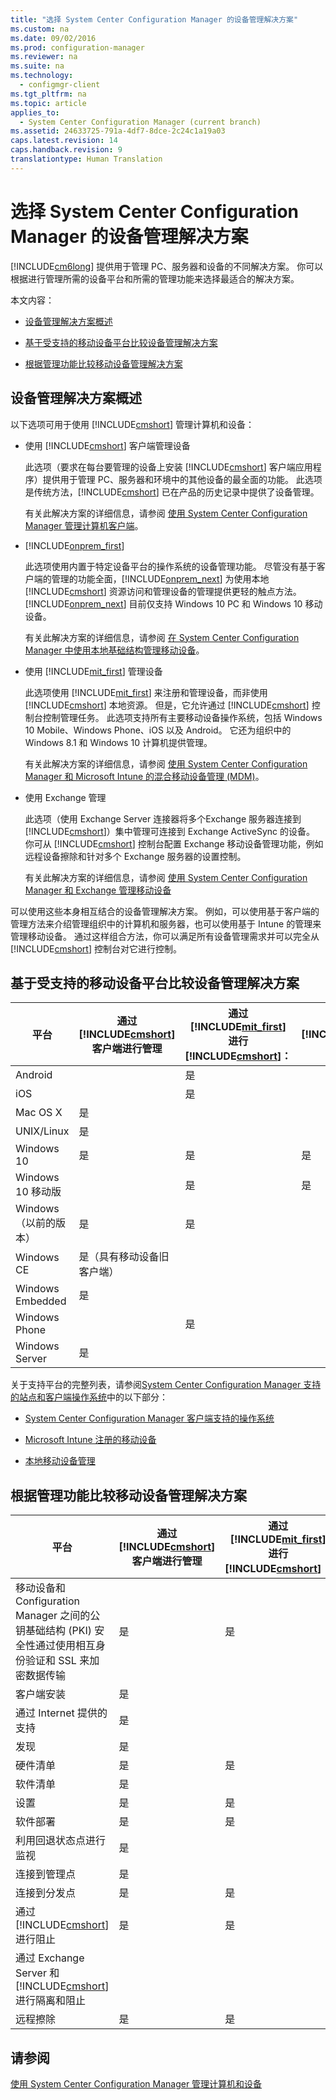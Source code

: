 ```yaml
---
title: "选择 System Center Configuration Manager 的设备管理解决方案"
ms.custom: na
ms.date: 09/02/2016
ms.prod: configuration-manager
ms.reviewer: na
ms.suite: na
ms.technology: 
  - configmgr-client
ms.tgt_pltfrm: na
ms.topic: article
applies_to: 
  - System Center Configuration Manager (current branch)
ms.assetid: 24633725-791a-4df7-8dce-2c24c1a19a03
caps.latest.revision: 14
caps.handback.revision: 9
translationtype: Human Translation
---
```

# 选择 System Center Configuration Manager 的设备管理解决方案
[!INCLUDE[cm6long](../LocTest/includes/cm6long_md.md)] 提供用于管理 PC、服务器和设备的不同解决方案。 你可以根据进行管理所需的设备平台和所需的管理功能来选择最适合的解决方案。  
  
 本文内容：  
  
-   [设备管理解决方案概述](#bkmk_overview)  
  
-   [基于受支持的移动设备平台比较设备管理解决方案](#bkmk_comp1)  
  
-   [根据管理功能比较移动设备管理解决方案](#bkmk_comp2)  
  
##  <a name="bkmk_overview"></a> 设备管理解决方案概述  
 以下选项可用于使用 [!INCLUDE[cmshort](../LocTest/includes/cmshort_md.md)] 管理计算机和设备：  
  
-   使用 [!INCLUDE[cmshort](../LocTest/includes/cmshort_md.md)] 客户端管理设备  
  
     此选项（要求在每台要管理的设备上安装 [!INCLUDE[cmshort](../LocTest/includes/cmshort_md.md)] 客户端应用程序）提供用于管理 PC、服务器和环境中的其他设备的最全面的功能。 此选项是传统方法，[!INCLUDE[cmshort](../LocTest/includes/cmshort_md.md)] 已在产品的历史记录中提供了设备管理。  
  
     有关此解决方案的详细信息，请参阅 [使用 System Center Configuration Manager 管理计算机客户端](../LocTest/Manage-computer-clients-with-System-Center-Configuration-Manager.md)。  
  
-   [!INCLUDE[onprem_first](../LocTest/includes/onprem_first_md.md)]  
  
     此选项使用内置于特定设备平台的操作系统的设备管理功能。 尽管没有基于客户端的管理的功能全面，[!INCLUDE[onprem_next](../LocTest/includes/onprem_next_md.md)] 为使用本地 [!INCLUDE[cmshort](../LocTest/includes/cmshort_md.md)] 资源访问和管理设备的管理提供更轻的触点方法。[!INCLUDE[onprem_next](../LocTest/includes/onprem_next_md.md)] 目前仅支持 Windows 10 PC 和 Windows 10 移动设备。  
  
     有关此解决方案的详细信息，请参阅 [在 System Center Configuration Manager 中使用本地基础结构管理移动设备](../LocTest/Manage-mobile-devices-with-on-premises-infrastructure-in-System-Center-Configuration-Manager.md)。  
  
-   使用 [!INCLUDE[mit_first](../LocTest/includes/mit_first_md.md)] 管理设备  
  
     此选项使用 [!INCLUDE[mit_first](../LocTest/includes/mit_first_md.md)] 来注册和管理设备，而非使用 [!INCLUDE[cmshort](../LocTest/includes/cmshort_md.md)] 本地资源。 但是，它允许通过 [!INCLUDE[cmshort](../LocTest/includes/cmshort_md.md)] 控制台控制管理任务。 此选项支持所有主要移动设备操作系统，包括 Windows 10 Mobile、Windows Phone、iOS 以及 Android。 它还为组织中的 Windows 8.1 和 Windows 10 计算机提供管理。  
  
     有关此解决方案的详细信息，请参阅 [使用 System Center Configuration Manager 和 Microsoft Intune 的混合移动设备管理 \(MDM\)](../LocTest/Hybrid-mobile-device-management--MDM--with-System-Center-Configuration-Manager-and-Microsoft-Intune.md)。  
  
-   使用 Exchange 管理  
  
     此选项（使用 Exchange Server 连接器将多个Exchange 服务器连接到 [!INCLUDE[cmshort](../LocTest/includes/cmshort_md.md)]）集中管理可连接到 Exchange ActiveSync 的设备。 你可从 [!INCLUDE[cmshort](../LocTest/includes/cmshort_md.md)] 控制台配置 Exchange 移动设备管理功能，例如远程设备擦除和针对多个 Exchange 服务器的设置控制。  
  
     有关此解决方案的详细信息，请参阅 [使用 System Center Configuration Manager 和 Exchange 管理移动设备](../LocTest/Manage-mobile-devices-with-System-Center-Configuration-Manager-and-Exchange.md)  
  
 可以使用这些本身相互结合的设备管理解决方案。 例如，可以使用基于客户端的管理方法来介绍管理组织中的计算机和服务器，也可以使用基于 Intune 的管理来管理移动设备。 通过这样组合方法，你可以满足所有设备管理需求并可以完全从 [!INCLUDE[cmshort](../LocTest/includes/cmshort_md.md)] 控制台对它进行控制。  
  
##  <a name="bkmk_comp1"></a> 基于受支持的移动设备平台比较设备管理解决方案  
  
|平台|通过 [!INCLUDE[cmshort](../LocTest/includes/cmshort_md.md)] 客户端进行管理|通过 [!INCLUDE[mit_first](../LocTest/includes/mit_first_md.md)] 进行 [!INCLUDE[cmshort](../LocTest/includes/cmshort_md.md)]：|[!INCLUDE[onprem_next](../LocTest/includes/onprem_next_md.md)]|通过 Exchange 进行 [!INCLUDE[cmshort](../LocTest/includes/cmshort_md.md)]|  
|--------|--------------------------------------|----------------------------------------------------------|-------------------------------|------------------------------------------|  
|Android||是||是|  
|iOS||是||是|  
|Mac OS X|是|||是|  
|UNIX\/Linux|是|||是|  
|Windows 10|是|是|是|是|  
|Windows 10 移动版||是|是|是|  
|Windows（以前的版本）|是|是||是|  
|Windows CE|是（具有移动设备旧客户端）|||是|  
|Windows Embedded|是||||  
|Windows Phone||是||是|  
|Windows Server|是|||是|  
  
 关于支持平台的完整列表，请参阅[System Center Configuration Manager 支持的站点和客户端操作系统](../Topic/Supported%20operating%20systems%20for%20sites%20and%20clients%20for%20System%20Center%20Configuration%20Manager.md)中的以下部分：  
  
-   [System Center Configuration Manager 客户端支持的操作系统](../Topic/Supported%20operating%20systems%20for%20sites%20and%20clients%20for%20System%20Center%20Configuration%20Manager.md#bkmk_ClientOS)  
  
-   [Microsoft Intune 注册的移动设备](../Topic/Supported%20operating%20systems%20for%20sites%20and%20clients%20for%20System%20Center%20Configuration%20Manager.md#bkmk_IntuneOS)  
  
-   [本地移动设备管理](../Topic/Supported%20operating%20systems%20for%20sites%20and%20clients%20for%20System%20Center%20Configuration%20Manager.md#bkmk_OnpremOS)  
  
##  <a name="bkmk_comp2"></a> 根据管理功能比较移动设备管理解决方案  
  
|平台|通过 [!INCLUDE[cmshort](../LocTest/includes/cmshort_md.md)] 客户端进行管理|通过 [!INCLUDE[mit_first](../LocTest/includes/mit_first_md.md)] 进行 [!INCLUDE[cmshort](../LocTest/includes/cmshort_md.md)]：|[!INCLUDE[onprem_next](../LocTest/includes/onprem_next_md.md)]|通过 Exchange 进行 [!INCLUDE[cmshort](../LocTest/includes/cmshort_md.md)]|  
|--------|--------------------------------------|----------------------------------------------------------|-------------------------------|------------------------------------------|  
|移动设备和 Configuration Manager 之间的公钥基础结构 \(PKI\) 安全性通过使用相互身份验证和 SSL 来加密数据传输|是|是|是||  
|客户端安装|是||||  
|通过 Internet 提供的支持|是||||  
|发现|是|||是|  
|硬件清单|是|是|是|是|  
|软件清单|是|||是|  
|设置|是|是|是|是|  
|软件部署|是|是|是||  
|利用回退状态点进行监视|是||||  
|连接到管理点|是||是||  
|连接到分发点|是|是|是||  
|通过 [!INCLUDE[cmshort](../LocTest/includes/cmshort_md.md)] 进行阻止|是|是|是||  
|通过 Exchange Server 和 [!INCLUDE[cmshort](../LocTest/includes/cmshort_md.md)] 进行隔离和阻止||||是|  
|远程擦除|是|是|是|是|  
  
## 请参阅  
 [使用 System Center Configuration Manager 管理计算机和设备](../LocTest/Manage-computers-and-devices-with-System-Center-Configuration-Manager.md)